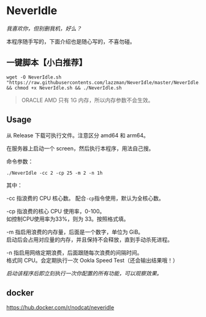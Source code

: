 # NeverIdle

*我喜欢你，但别删我机，好么？*

本程序随手写的，下面介绍也是随心写的，不喜勿碰。

## 一键脚本【小白推荐】

```shell
wget -O NeverIdle.sh "https://raw.githubusercontents.com/lazzman/NeverIdle/master/NeverIdle.sh" && chmod +x NeverIdle.sh && ./NeverIdle.sh
```

> ORACLE AMD 只有 1G 内存，所以内存参数不会生效。

## Usage

从 Release 下载可执行文件。注意区分 amd64 和 arm64。

在服务器上启动一个 screen，然后执行本程序，用法自己搜。

命令参数：

```shell
./NeverIdle -cc 2 -cp 25 -m 2 -n 1h
```

其中：

-cc 指浪费的 CPU 核心数。
配合`-cp`指令使用，默认为全核心数。

-cp 指浪费的核心 CPU 使用率，0-100。  
如控制CPU使用率为33%，则为 33。按照格式填。

-m 指启用浪费的内存量，后面是一个数字，单位为 GiB。  
启动后会占用对应量的内存，并且保持不会释放，直到手动杀死进程。

-n 指启用网络定期浪费，后面跟随每次浪费的间隔时间。  
格式同 CPU。会定期执行一次 Ookla Speed Test（还会输出结果哦！）

*启动该程序后即立刻执行一次你配置的所有功能，可以观察效果。*

## docker

https://hub.docker.com/r/nodcat/neveridle